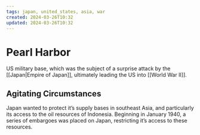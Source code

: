 ```yaml
---
tags: japan, united_states, asia, war
created: 2024-03-26T10:32
updated: 2024-03-26T10:32
---
```


# Pearl Harbor

US military base, which was the subject of a surprise attack by the [[Japan|Empire of Japan]], ultimately leading the US into [[World War II]].

## Agitating Circumstances

Japan wanted to protect it’s supply bases in southeast Asia, and particularly its access to the oil resources of Indonesia. Beginning in January 1940, a series of embargoes was placed on Japan, restricting it’s access to these resources.

